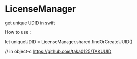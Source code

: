 # LicenseManager

get unique UDID in swift

How to use : <br>

let uniqueUDID = LicenseManager.shared.findOrCreateUUID()

// in object-c
https://github.com/taka0125/TAKUUID
